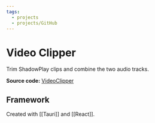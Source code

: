 ```yaml
---
tags:
  - projects
  - projects/GitHub
---
```

# Video Clipper
Trim ShadowPlay clips and combine the two audio tracks.

**Source code:** [VideoClipper](https://github.com/GitGeddes/VideoClipper)

## Framework
Created with [[Tauri]] and [[React]].

